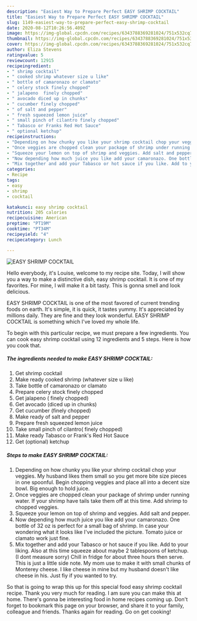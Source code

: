 ```yaml
---
description: "Easiest Way to Prepare Perfect EASY SHRIMP COCKTAIL"
title: "Easiest Way to Prepare Perfect EASY SHRIMP COCKTAIL"
slug: 1149-easiest-way-to-prepare-perfect-easy-shrimp-cocktail
date: 2020-08-12T10:26:56.409Z
image: https://img-global.cpcdn.com/recipes/6343788369281024/751x532cq70/easy-shrimp-cocktail-recipe-main-photo.jpg
thumbnail: https://img-global.cpcdn.com/recipes/6343788369281024/751x532cq70/easy-shrimp-cocktail-recipe-main-photo.jpg
cover: https://img-global.cpcdn.com/recipes/6343788369281024/751x532cq70/easy-shrimp-cocktail-recipe-main-photo.jpg
author: Eliza Stevens
ratingvalue: 5
reviewcount: 12915
recipeingredient:
- " shrimp cocktail"
- " cooked shrimp whatever size u like"
- " bottle of camaronazo or clamato"
- " celery stock finely chopped"
- " jalapeno  finely chopped"
- " avocado diced up in chunks"
- " cucumber finely chopped"
- " of salt and pepper"
- " fresh squeezed lemon juice"
- " small pinch of cilantro finely chopped"
- " Tabasco or Franks Red Hot Sauce"
- " optional ketchup"
recipeinstructions:
- "Depending on how chunky you like your shrimp cocktail chop your veggies. My husband likes them small so you get more bite size pieces in one spoonful. Begin chopping veggies and place all into a decent size bowl. Big enough to hold juice."
- "Once veggies are chopped clean your package of shrimp under running water. If your shrimp have tails take them off at this time. Add shrimp to chopped veggies."
- "Squeeze your lemon on top of shrimp and veggies. Add salt and pepper."
- "Now depending how much juice you like add your camaronazo. One bottle of 32 oz is perfect for a small bag of shrimp. In case your wondering what it looks like I&#39;ve included the picture. Tomato juice or clamato work just fine."
- "Mix together and add your Tabasco or hot sauce if you like. Add to your liking. Also at this time squeeze about maybe 2 tablespoons of ketchup. (I dont measure sorry) Chill in fridge for about three hours then serve. This is just a little side note. My mom use to make it with small chunks of Monterey cheese. I like cheese in mine but my husband doesn&#39;t like cheese in his. Just fiy if you wanted to try."
categories:
- Recipe
tags:
- easy
- shrimp
- cocktail

katakunci: easy shrimp cocktail 
nutrition: 205 calories
recipecuisine: American
preptime: "PT19M"
cooktime: "PT34M"
recipeyield: "4"
recipecategory: Lunch

---
```



![EASY SHRIMP COCKTAIL](https://img-global.cpcdn.com/recipes/6343788369281024/751x532cq70/easy-shrimp-cocktail-recipe-main-photo.jpg)

Hello everybody, it's Louise, welcome to my recipe site. Today, I will show you a way to make a distinctive dish, easy shrimp cocktail. It is one of my favorites. For mine, I will make it a bit tasty. This is gonna smell and look delicious.

EASY SHRIMP COCKTAIL is one of the most favored of current trending foods on earth. It's simple, it is quick, it tastes yummy. It's appreciated by millions daily. They are fine and they look wonderful. EASY SHRIMP COCKTAIL is something which I've loved my whole life.




To begin with this particular recipe, we must prepare a few ingredients. You can cook easy shrimp cocktail using 12 ingredients and 5 steps. Here is how you cook that.

<!--inarticleads1-->

##### The ingredients needed to make EASY SHRIMP COCKTAIL:

1. Get  shrimp cocktail
1. Make ready  cooked shrimp (whatever size u like)
1. Take  bottle of camaronazo or clamato
1. Prepare  celery stock finely chopped
1. Get  jalapeno ( finely chopped)
1. Get  avocado (diced up in chunks)
1. Get  cucumber (finely chopped)
1. Make ready  of salt and pepper
1. Prepare  fresh squeezed lemon juice
1. Take  small pinch of cilantro( finely chopped)
1. Make ready  Tabasco or Frank&#39;s Red Hot Sauce
1. Get  (optional) ketchup




<!--inarticleads2-->

##### Steps to make EASY SHRIMP COCKTAIL:

1. Depending on how chunky you like your shrimp cocktail chop your veggies. My husband likes them small so you get more bite size pieces in one spoonful. Begin chopping veggies and place all into a decent size bowl. Big enough to hold juice.
1. Once veggies are chopped clean your package of shrimp under running water. If your shrimp have tails take them off at this time. Add shrimp to chopped veggies.
1. Squeeze your lemon on top of shrimp and veggies. Add salt and pepper.
1. Now depending how much juice you like add your camaronazo. One bottle of 32 oz is perfect for a small bag of shrimp. In case your wondering what it looks like I&#39;ve included the picture. Tomato juice or clamato work just fine.
1. Mix together and add your Tabasco or hot sauce if you like. Add to your liking. Also at this time squeeze about maybe 2 tablespoons of ketchup. (I dont measure sorry) Chill in fridge for about three hours then serve. This is just a little side note. My mom use to make it with small chunks of Monterey cheese. I like cheese in mine but my husband doesn&#39;t like cheese in his. Just fiy if you wanted to try.




So that is going to wrap this up for this special food easy shrimp cocktail recipe. Thank you very much for reading. I am sure you can make this at home. There's gonna be interesting food in home recipes coming up. Don't forget to bookmark this page on your browser, and share it to your family, colleague and friends. Thanks again for reading. Go on get cooking!
